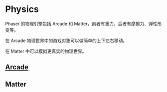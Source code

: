 # Physics

Phaser 的物理引擎包括 Arcade 和 Matter，前者有重力，后者有摩擦力、弹性形变等。

在 Arcade 物理世界中的游戏对象可以做简单的上下左右移动。

在 Matter 中可以模拟更真实的物理世界。

## [Arcade](./Arcade/index.md)

## Matter
